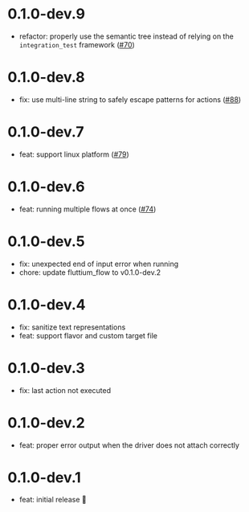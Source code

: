 # 0.1.0-dev.9

- refactor: properly use the semantic tree instead of relying on the `integration_test` framework ([#70](https://github.com/wolfenrain/fluttium/issues/70))

# 0.1.0-dev.8

- fix: use multi-line string to safely escape patterns for actions ([#88](https://github.com/wolfenrain/fluttium/issues/88))

# 0.1.0-dev.7

- feat: support linux platform ([#79](https://github.com/wolfenrain/fluttium/issues/79))

# 0.1.0-dev.6

- feat: running multiple flows at once ([#74](https://github.com/wolfenrain/fluttium/issues/74))

# 0.1.0-dev.5

- fix: unexpected end of input error when running
- chore: update fluttium_flow to v0.1.0-dev.2

# 0.1.0-dev.4

- fix: sanitize text representations
- feat: support flavor and custom target file

# 0.1.0-dev.3

- fix: last action not executed 

# 0.1.0-dev.2

- feat: proper error output when the driver does not attach correctly

# 0.1.0-dev.1

- feat: initial release 🎉
